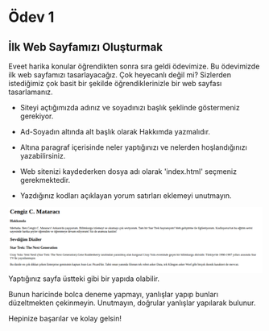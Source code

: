 # Ödev 1

## İlk Web Sayfamızı Oluşturmak

Eveet harika konular öğrendikten sonra sıra geldi ödevimize. Bu ödevimizde ilk web sayfamızı tasarlayacağız. Çok heyecanlı değil mi? Sizlerden istediğimiz çok basit bir şekilde öğrendiklerinizle bir web sayfası tasarlamanız.

- Siteyi açtığımızda adınız ve soyadınızı başlık şeklinde göstermeniz gerekiyor.

- Ad-Soyadın altında alt başlık olarak Hakkımda yazmalıdır.

- Altına paragraf içerisinde neler yaptığınızı ve nelerden hoşlandığınızı yazabilirsiniz.

- Web sitenizi kaydederken dosya adı olarak 'index.html' seçmeniz gerekmektedir.

- Yazdığınız kodları açıklayan yorum satırları eklemeyi unutmayın.

![First Web Page](https://github.com/Kodluyoruz/taskforce/raw/main/html/odev1/figures/firstwebpage.png)
Yaptığınız sayfa üstteki gibi bir yapıda olabilir.

Bunun haricinde bolca deneme yapmayı, yanlışlar yapıp bunları düzeltmekten çekinmeyin. Unutmayın, doğrular yanlışlar yapılarak bulunur.

Hepinize başarılar ve kolay gelsin!

